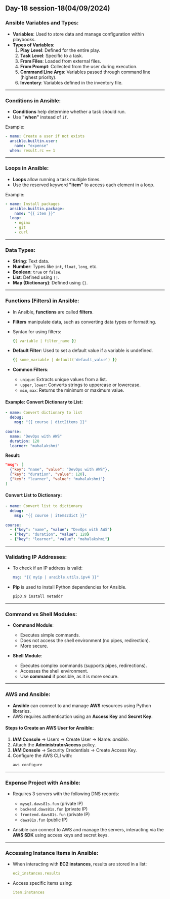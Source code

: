 Day-18 session-18(04/09/2024)
------------------------------


### Ansible Variables and Types:
- **Variables**: Used to store data and manage configuration within playbooks.
- **Types of Variables**:
  1. **Play Level**: Defined for the entire play.
  2. **Task Level**: Specific to a task.
  3. **From Files**: Loaded from external files.
  4. **From Prompt**: Collected from the user during execution.
  5. **Command Line Args**: Variables passed through command line (highest priority).
  6. **Inventory**: Variables defined in the inventory file.

---

### Conditions in Ansible:
- **Conditions** help determine whether a task should run.
- Use **"when"** instead of `if`.
  
Example:
```yaml
- name: Create a user if not exists
  ansible.builtin.user:
    name: "expense"
  when: result.rc == 1
```

---

### Loops in Ansible:
- **Loops** allow running a task multiple times.
- Use the reserved keyword **"item"** to access each element in a loop.
  
Example:
```yaml
- name: Install packages
  ansible.builtin.package:
    name: "{{ item }}"
  loop:
    - nginx
    - git
    - curl
```

---

### Data Types:
- **String**: Text data.
- **Number**: Types like `int`, `float`, `long`, etc.
- **Boolean**: `true` or `false`.
- **List**: Defined using `[]`.
- **Map (Dictionary)**: Defined using `{}`.

---

### Functions (Filters) in Ansible:
- In Ansible, **functions** are called **filters**.
- **Filters** manipulate data, such as converting data types or formatting.
- Syntax for using filters:
  ```yaml
  {{ variable | filter_name }}
  ```

- **Default Filter**: Used to set a default value if a variable is undefined.
  ```yaml
  {{ some_variable | default('default_value') }}
  ```

- **Common Filters**:
  - `unique`: Extracts unique values from a list.
  - `upper`, `lower`: Converts strings to uppercase or lowercase.
  - `min`, `max`: Returns the minimum or maximum value.
  
#### Example: Convert Dictionary to List:
```yaml
- name: Convert dictionary to list
  debug:
    msg: "{{ course | dict2items }}"
  
course:
  name: "DevOps with AWS"
  duration: 120
  learner: "mahalakshmi"
```
**Result**:
```json
"msg": [
  {"key": "name", "value": "DevOps with AWS"},
  {"key": "duration", "value": 120},
  {"key": "learner", "value": "mahalakshmi"}
]
```

#### Convert List to Dictionary:
```yaml
- name: Convert list to dictionary
  debug:
    msg: "{{ course | items2dict }}"
  
course:
  - {"key": "name", "value": "DevOps with AWS"}
  - {"key": "duration", "value": 120}
  - {"key": "learner", "value": "mahalakshmi"}
```

---

### Validating IP Addresses:
- To check if an IP address is valid:
  ```yaml
  msg: "{{ myip | ansible.utils.ipv4 }}"
  ```

- **Pip** is used to install Python dependencies for Ansible.
  ```bash
  pip3.9 install netaddr
  ```

---

### Command vs Shell Modules:
- **Command Module**:
  - Executes simple commands.
  - Does not access the shell environment (no pipes, redirection).
  - More secure.
  
- **Shell Module**:
  - Executes complex commands (supports pipes, redirections).
  - Accesses the shell environment.
  - Use **command** if possible, as it is more secure.

---

### AWS and Ansible:
- **Ansible** can connect to and manage **AWS** resources using Python libraries.
- AWS requires authentication using an **Access Key** and **Secret Key**.

#### Steps to Create an AWS User for Ansible:
1. **IAM Console** → Users → Create User → Name: *ansible*.
2. Attach the **AdministratorAccess** policy.
3. **IAM Console** → Security Credentials → Create Access Key.
4. Configure the AWS CLI with:
   ```bash
   aws configure
   ```

---

### Expense Project with Ansible:
- Requires 3 servers with the following DNS records:
  - `mysql.daws81s.fun` (private IP)
  - `backend.daws81s.fun` (private IP)
  - `frontend.daws81s.fun` (private IP)
  - `daws81s.fun` (public IP)

- Ansible can connect to AWS and manage the servers, interacting via the **AWS SDK** using access keys and secret keys.

---

### Accessing Instance Items in Ansible:
- When interacting with **EC2 instances**, results are stored in a list:
  ```yaml
  ec2_instances.results
  ```
- Access specific items using:
  ```yaml
  item.instances
  ```
